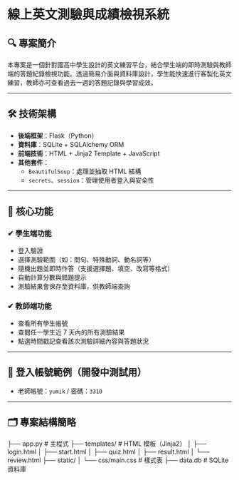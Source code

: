 # 線上英文測驗與成績檢視系統

## 🔍 專案簡介
本專案是一個針對國高中學生設計的英文練習平台，結合學生端的即時測驗與教師端的答題紀錄檢視功能。透過簡易介面與資料庫設計，學生能快速進行客製化英文練習，教師亦可查看過去一週的答題記錄與學習成效。

---

## 🛠️ 技術架構

- **後端框架**：Flask（Python）
- **資料庫**：SQLite + SQLAlchemy ORM
- **前端技術**：HTML + Jinja2 Template + JavaScript
- **其他套件**：
  - `BeautifulSoup`：處理並抽取 HTML 結構
  - `secrets`、`session`：管理使用者登入與安全性

---

## 📌 核心功能

### ✔ 學生端功能
- 登入驗證
- 選擇測驗範圍（如：問句、特殊動詞、動名詞等）
- 隨機出題並即時作答（支援選擇題、填空、改寫等格式）
- 自動計算分數與錯題提示
- 測驗結果會保存至資料庫，供教師端查詢

### ✔ 教師端功能
- 查看所有學生帳號
- 查閱任一學生近 7 天內的所有測驗結果
- 點選時間戳記查看該次測驗詳細內容與答題狀況


---

## 📎 登入帳號範例（開發中測試用）
- 老師帳號：`yumik` / 密碼：`3310`

---

## 🗂 專案結構簡略
├── app.py # 主程式
├── templates/ # HTML 模板（Jinja2）
│ ├── login.html
│ ├── start.html
│ ├── quiz.html
│ ├── result.html
│ └── review.html
├── static/
│ └── css/main.css # 樣式表
├── data.db # SQLite 資料庫
